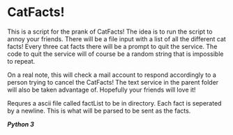 CatFacts!
=========

This is a script for the prank of CatFacts!  The idea is to run the script to annoy your friends.  There will be a file input with a list of all the different cat facts!  Every three cat facts there will be a prompt to quit the service.  The code to quit the service will of course be a random string that is impossible to repeat.  

On a real note, this will check a mail account to respond accordingly to a person trying to cancel the CatFacts!  The text service in the parent folder will also be taken advantage of.  Hopefully your friends will love it!

Requres a ascii file called factList to be in directory.  Each fact is seperated by a newline.  This is what will be parsed to be sent as the facts.

***Python 3***